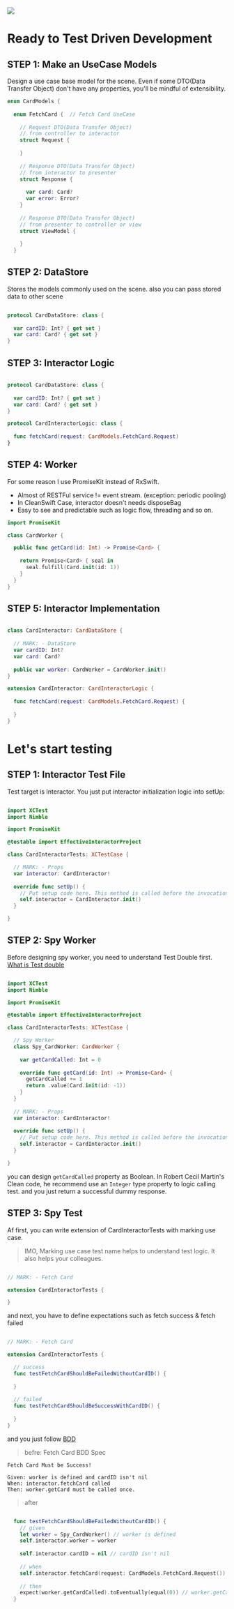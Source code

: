 <img src="https://github.com/GeekTree0101/EffectiveInteractorProject/blob/master/res/preview1.png" />

# Ready to Test Driven Development

## STEP 1: Make an UseCase Models
Design a use case base model for the scene. 
Even if some DTO(Data Transfer Object) don't have any properties, you'll be mindful of extensibility.
```swift
enum CardModels {
  
  enum FetchCard {  // Fetch Card UseCase
    
    // Request DTO(Data Transfer Object)
    // from controller to interactor
    struct Request {
    
    }
    
    // Response DTO(Data Transfer Object)
    // from interactor to presenter
    struct Response {
      
      var card: Card?
      var error: Error?
    }
    
    // Response DTO(Data Transfer Object)
    // from presenter to controller or view
    struct ViewModel {
      
    }
  }
```

## STEP 2: DataStore 
Stores the models commonly used on the scene. also you can pass stored data to other scene
```swift

protocol CardDataStore: class {
  
  var cardID: Int? { get set }
  var card: Card? { get set }
}
```

## STEP 3: Interactor Logic
```swift

protocol CardDataStore: class {
  
  var cardID: Int? { get set }
  var card: Card? { get set }
}

protocol CardInteractorLogic: class {
  
  func fetchCard(request: CardModels.FetchCard.Request)
}
```

## STEP 4: Worker
For some reason I use PromiseKit instead of RxSwift.
- Almost of RESTFul service != event stream. (exception: periodic pooling)
- In CleanSwift Case, interactor doesn't needs disposeBag
- Easy to see and predictable such as logic flow, threading and so on.
```swift
import PromiseKit

class CardWorker {

  public func getCard(id: Int) -> Promise<Card> {
    
    return Promise<Card> { seal in
      seal.fulfill(Card.init(id: 1))
    }
  }
}
```

## STEP 5: Interactor Implementation
```swift

class CardInteractor: CardDataStore {
  
  // MARK: - DataStore
  var cardID: Int?
  var card: Card?
  
  public var worker: CardWorker = CardWorker.init()
}

extension CardInteractor: CardInteractorLogic {
  
  func fetchCard(request: CardModels.FetchCard.Request) {
    
  }
}
```

# Let's start testing

## STEP 1: Interactor Test File
Test target is Interactor. You just put interactor initialization logic into setUp:
```swift

import XCTest
import Nimble

import PromiseKit

@testable import EffectiveInteractorProject

class CardInteractorTests: XCTestCase {

  // MARK: - Props
  var interactor: CardInteractor!
  
  override func setUp() {
    // Put setup code here. This method is called before the invocation of each test method in the class.
    self.interactor = CardInteractor.init()
  }

}
```

## STEP 2: Spy Worker
Before designing spy worker, you need to understand Test Double first.
[What is Test double](https://en.wikipedia.org/wiki/Test_double)
```swift

import XCTest
import Nimble

import PromiseKit

@testable import EffectiveInteractorProject

class CardInteractorTests: XCTestCase {

  // Spy Worker
  class Spy_CardWorker: CardWorker {
    
    var getCardCalled: Int = 0
    
    override func getCard(id: Int) -> Promise<Card> {
      getCardCalled += 1
      return .value(Card.init(id: -1))
    }
  }
  
  // MARK: - Props
  var interactor: CardInteractor!
  
  override func setUp() {
    // Put setup code here. This method is called before the invocation of each test method in the class.
    self.interactor = CardInteractor.init()
  }

}
```
you can design ```getCardCalled``` property as Boolean. 
In Robert Cecil Martin's Clean code, he recommend use an ```Integer``` type property to logic calling test.
and you just return a successful dummy response.

## STEP 3: Spy Test
Af first, you can write extension of CardInteractorTests with marking use case.
> IMO, Marking use case test name helps to understand test logic. It also helps your colleagues.
```swift

// MARK: - Fetch Card

extension CardInteractorTests {

}
```
and next, you have to define expectations such as fetch success & fetch failed

```swift

// MARK: - Fetch Card

extension CardInteractorTests {

  // success
  func testFetchCardShouldBeFailedWithoutCardID() {
  
  }
  
  // failed
  func testFetchCardShouldBeSuccessWithCardID() {
  
  }
}
```
and you just follow [BDD](https://en.wikipedia.org/wiki/Behavior-driven_development)
> befre: Fetch Card BDD Spec
```
Fetch Card Must be Success!

Given: worker is defined and cardID isn't nil
When: interactor.fetchCard called
Then: worker.getCard must be called once.

```
> after
```swift

  func testFetchCardShouldBeFailedWithoutCardID() {
    // given
    let worker = Spy_CardWorker() // worker is defined 
    self.interactor.worker = worker
    
    self.interactor.cardID = nil // cardID isn't nil
    
    // when
    self.interactor.fetchCard(request: CardModels.FetchCard.Request()) // interactor.fetchCard called
    
    // then
    expect(worker.getCardCalled).toEventually(equal(0)) // worker.getCard must be called once.
  }
```
